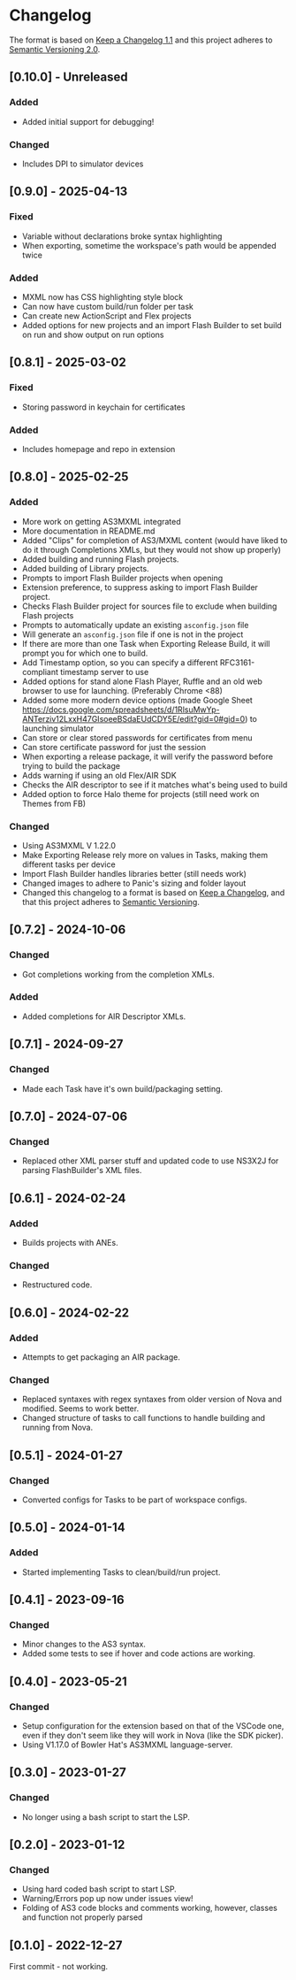 # Changelog

The format is based on [Keep a Changelog 1.1](http://keepachangelog.com/en/1.1.0/)
and this project adheres to [Semantic Versioning 2.0](http://semver.org/spec/v2.0.0.html).

## [0.10.0] - Unreleased

### Added

- Added initial support for debugging!

### Changed

- Includes DPI to simulator devices

## [0.9.0] - 2025-04-13

### Fixed

- Variable without declarations broke syntax highlighting
- When exporting, sometime the workspace's path would be appended twice

### Added

- MXML now has CSS highlighting style block
- Can now have custom build/run folder per task
- Can create new ActionScript and Flex projects
- Added options for new projects and an import Flash Builder to set build on run and show output on run options

## [0.8.1] - 2025-03-02

### Fixed

- Storing password in keychain for certificates

### Added

- Includes homepage and repo in extension

## [0.8.0] - 2025-02-25

### Added

- More work on getting AS3MXML integrated
- More documentation in README.md
- Added "Clips" for completion of AS3/MXML content (would have liked to do it through Completions XMLs, but they would not show up properly)
- Added building and running Flash projects.
- Added building of Library projects.
- Prompts to import Flash Builder projects when opening
- Extension preference, to suppress asking to import Flash Builder project.
- Checks Flash Builder project for sources file to exclude when building Flash projects
- Prompts to automatically update an existing `asconfig.json` file
- Will generate an `asconfig.json` file if one is not in the project
- If there are more than one Task when Exporting Release Build, it will prompt you for which one to build.
- Add Timestamp option, so you can specify a different RFC3161-compliant timestamp server to use
- Added options for stand alone Flash Player, Ruffle and an old web browser to use for launching. (Preferably Chrome <88)
- Added some more modern device options (made Google Sheet https://docs.google.com/spreadsheets/d/1RlsuMwYp-ANTerziv12LxxH47GIsoeeBSdaEUdCDY5E/edit?gid=0#gid=0) to launching simulator
- Can store or clear stored passwords for certificates from menu
- Can store certificate password for just the session
- When exporting a release package, it will verify the password before trying to build the package
- Adds warning if using an old Flex/AIR SDK
- Checks the AIR descriptor to see if it matches what's being used to build
- Added option to force Halo theme for projects (still need work on Themes from FB)

### Changed

- Using AS3MXML V 1.22.0
- Make Exporting Release rely more on values in Tasks, making them different tasks per device
- Import Flash Builder handles libraries better (still needs work)
- Changed images to adhere to Panic's sizing and folder layout
- Changed this changelog to a format is based on [Keep a Changelog](https://keepachangelog.com/en/1.1.0/), and that this project adheres to [Semantic Versioning](https://semver.org/spec/v2.0.0.html).

## [0.7.2] - 2024-10-06

### Changed

- Got completions working from the completion XMLs.

### Added

- Added completions for AIR Descriptor XMLs.

## [0.7.1] - 2024-09-27

### Changed

- Made each Task have it's own build/packaging setting.

## [0.7.0] - 2024-07-06

### Changed

- Replaced other XML parser stuff and updated code to use NS3X2J for parsing FlashBuilder's XML files.

## [0.6.1] - 2024-02-24

### Added

- Builds projects with ANEs.

### Changed

- Restructured code.

## [0.6.0] - 2024-02-22

### Added

- Attempts to get packaging an AIR package.

### Changed

- Replaced syntaxes with regex syntaxes from older version of Nova and modified. Seems to work better.
- Changed structure of tasks to call functions to handle building and running from Nova.

## [0.5.1] - 2024-01-27

### Changed

- Converted configs for Tasks to be part of workspace configs.

## [0.5.0] - 2024-01-14

### Added

- Started implementing Tasks to clean/build/run project.

## [0.4.1] - 2023-09-16

### Changed

- Minor changes to the AS3 syntax.
- Added some tests to see if hover and code actions are working.

## [0.4.0] - 2023-05-21

### Changed

- Setup configuration for the extension based on that of the VSCode one, even if they don't seem like they will work in Nova (like the SDK picker).
- Using V1.17.0 of Bowler Hat's AS3MXML language-server.

## [0.3.0] - 2023-01-27

### Changed

- No longer using a bash script to start the LSP.

## [0.2.0] - 2023-01-12

### Changed

- Using hard coded bash script to start LSP.
- Warning/Errors pop up now under issues view!
- Folding of AS3 code blocks and comments working, however, classes and function not properly parsed

## [0.1.0] - 2022-12-27

First commit - not working.
